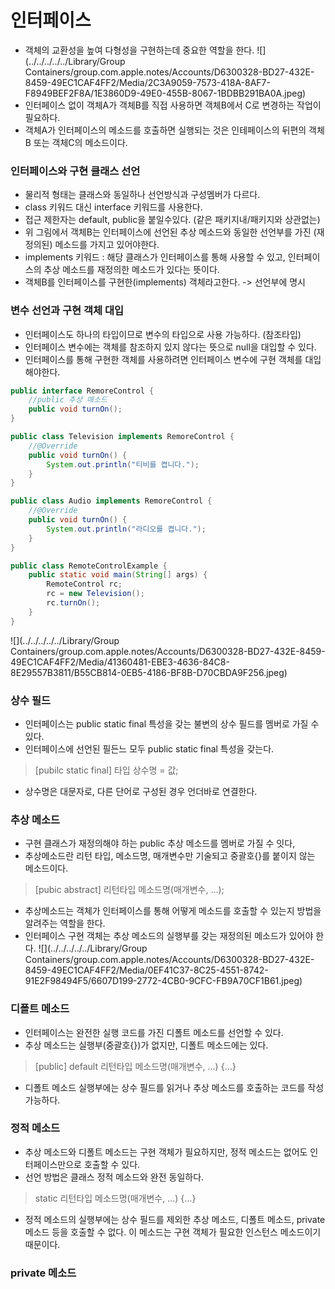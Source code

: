 # 인터페이스
* 객체의 교환성을 높여 다형성을 구현하는데 중요한 역할을 한다.
![](../../../../../Library/Group Containers/group.com.apple.notes/Accounts/D6300328-BD27-432E-8459-49EC1CAF4FF2/Media/2C3A9059-7573-418A-8AF7-F8949BEF2F8A/1E3860D9-49E0-455B-8067-1BDBB291BA0A.jpeg)
* 인터페이스 없이 객체A가 객체B를 직접 사용하면 객체B에서 C로 변경하는 작업이 필요하다.
* 객체A가 인터페이스의 메소드를 호출하면 실행되는 것은 인테페이스의 뒤편의 객체B 또는 객체C의 메소드이다.
### 인터페이스와 구현 클래스 선언
* 물리적 형태는 클래스와 동일하나 선언방식과 구성멤버가 다르다.
* class 키워드 대신 interface 키워드를 사용한다.
* 접근 제한자는 default, public을 붙일수있다. (같은 패키지내/패키지와 상관없는)
* 위 그림에서 객체B는 인터페이스에 선언된 추상 메소드와 동일한 선언부를 가진 (재정의된) 메소드를 가지고 있어야한다.
* implements 키워드 : 해당 클래스가 인터페이스를 통해 사용할 수 있고, 인터페이스의 추상 메소드를 재정의한 메소드가 있다는 뜻이다.
* 객체B를 인터페이스를 구현한(implements) 객체라고한다. -> 선언부에 명시
### 변수 선언과 구현 객체 대입
* 인터페이스도 하나의 타입이므로 변수의 타입으로 사용 가능하다. (참조타입)
* 인터페이스 변수에는 객체를 참조하지 있지 않다는 뜻으로 null을 대입할 수 있다.
* 인터페이스를 통해 구현한 객체를 사용하려면 인터페이스 변수에 구현 객체를 대입해야한다.
```java
public interface RemoreControl {
    //public 추상 매소드
    public void turnOn();
}
```
```java
public class Television implements RemoreControl {
    //@Override
    public void turnOn() {
        System.out.println("티비를 켭니다.");
    }
}
```
```java
public class Audio implements RemoreControl {
    //@Override
    public void turnOn() {
        System.out.println("라디오를 켭니다.");
    }
}
```
```java
public class RemoteControlExample {
    public static void main(String[] args) {
        RemoteControl rc;
        rc = new Television();
        rc.turnOn();
    }
}
```

![](../../../../../Library/Group Containers/group.com.apple.notes/Accounts/D6300328-BD27-432E-8459-49EC1CAF4FF2/Media/41360481-EBE3-4636-84C8-8E29557B3811/B55CB814-0EB5-4186-BF8B-D70CBDA9F256.jpeg)
### 상수 필드
* 인터페이스는 public static final 특성을 갖는 불변의 상수 필드를 멤버로 가질 수 있다.
* 인터페이스에 선언된 필든느 모두 public static final 특성을 갖는다.
> [pubilc static final] 타입 상수명 = 값;
* 상수명은 대문자로, 다른 단어로 구성된 경우 언더바로 연결한다.

### 추상 메소드
* 구현 클래스가 재정의해야 하는 public 추상 메소드를 멤버로 가질 수 잇다,
* 추상메소드란 리턴 타입, 메소드명, 매개변수만 기술되고 중괄호{}를 붙이지 않는 메소드이다.
> [pubic abstract] 리턴타입 메소드명(매개변수, ...);
* 추상메소드는 객체가 인터페이스를 통해 어떻게 메소드를 호출할 수 있는지 방법을 알려주는 역할을 한다.
* 인터페이스 구현 객체는 추상 메소드의 실행부를 갖는 재정의된 메소드가 있어야 한다.
![](../../../../../Library/Group Containers/group.com.apple.notes/Accounts/D6300328-BD27-432E-8459-49EC1CAF4FF2/Media/0EF41C37-8C25-4551-8742-91E2F98494F5/6607D199-2772-4CB0-9CFC-FB9A70CF1B61.jpeg)

### 디폴트 메소드
* 인터페이스는 완전한 실행 코드를 가진 디폴트 메소드를 선언할 수 있다.
* 추상 메소드는 실행부(중괄호{})가 없지만, 디폴트 메소드에는 있다.
>[public] default 리턴타입 메소드명(매개변수, ...) {...}
* 디폴트 메소드 실행부에는 상수 필드를 읽거나 추상 메소드를 호출하는 코드를 작성가능하다.

### 정적 메소드
* 추상 메소드와 디폴트 메소드는 구현 객체가 필요하지만, 정적 메소드는 없어도 인터페이스만으로 호출할 수 있다.
* 선언 방법은 클래스 정적 메소드와 완전 동일하다.
> static 리턴타입 메소드명(매개변수, ...) {...}
* 정적 메소드의 실행부에는 상수 필드를 제외한 추상 메소드, 디폴트 메소드, private 메소드 등을 호출할 수 없다.
    이 메소드는 구현 객체가 필요한 인스턴스 메소드이기 때문이다.

### private 메소드
